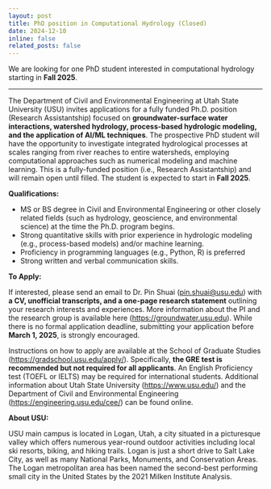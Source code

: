 ```yaml
---
layout: post
title: PhD position in Computational Hydrology (Closed)
date: 2024-12-10 
inline: false
related_posts: false
---
```


We are looking for one PhD student interested in computational hydrology starting in **Fall 2025**. 

---

The Department of Civil and Environmental Engineering at Utah State University (USU) invites applications for a fully funded Ph.D. position (Research Assistantship) focused on **groundwater-surface water interactions, watershed hydrology, process-based hydrologic modeling, and the application of AI/ML techniques**. The prospective PhD student will have the opportunity to investigate integrated hydrological processes at scales ranging from river reaches to entire watersheds, employing computational approaches such as numerical modeling and machine learning. This is a fully-funded position (i.e., Research Assistantship) and will remain open until filled. The student is expected to start in **Fall 2025**.


**Qualifications:**

- MS or BS degree in Civil and Environmental Engineering or other closely related fields (such as hydrology, geoscience, and environmental science) at the time the Ph.D. program begins.
- Strong quantitative skills with prior experience in hydrologic modeling (e.g., process-based models) and/or machine learning. 
- Proficiency in programming languages (e.g., Python, R) is preferred
- Strong written and verbal communication skills.

**To Apply:**

If interested, please send an email to Dr. Pin Shuai (pin.shuai@usu.edu) with **a CV, unofficial transcripts, and a one-page research statement** outlining your research interests and experiences. More information about the PI and the research group is available here (https://groundwater.usu.edu). While there is no formal application deadline, submitting your application before **March 1, 2025**, is strongly encouraged.

Instructions on how to apply are available at the School of Graduate Studies (https://gradschool.usu.edu/apply/). Specifically, **the GRE test is recommended but not required for all applicants**. An English Proficiency test (TOEFL or IELTS) may be required for international students. Additional information about Utah State University (https://www.usu.edu/) and the Department of Civil and Environmental Engineering (https://engineering.usu.edu/cee/) can be found online.


**About USU:**

USU main campus is located in Logan, Utah, a city situated in a picturesque valley which offers numerous year-round outdoor activities including local ski resorts, biking, and hiking trails. Logan is just a short drive to Salt Lake City, as well as many National Parks, Monuments, and Conservation Areas. The Logan metropolitan area has been named the second-best performing small city in the United States by the 2021 Milken Institute Analysis. 


